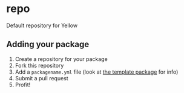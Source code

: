 # repo
Default repository for Yellow

## Adding your package
1. Create a repository for your package
2. Fork this repository
3. Add a `packagename.yml` file (look at [the template package](https://github.com/Yellow-pd/repo/blob/main/templatepackage.yml) for info)
4. Submit a pull request
5. Profit!
